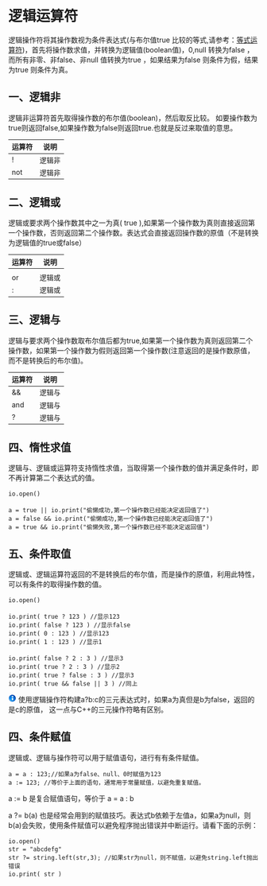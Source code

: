 # 逻辑运算符

 逻辑操作符将其操作数视为条件表达式(与布尔值true 比较的等式,请参考：[等式运算符](the%20language/operator/eq))，首先将操作数求值，并转换为逻辑值(boolean值)，0,null 转换为false ，而所有非零、非false、非null 值转换为true ，如果结果为false 则条件为假，结果为true 则条件为真。

## 一、逻辑非

逻辑非运算符首先取得操作数的布尔值(boolean)，然后取反比较。
如要操作数为true则返回false,如果操作数为false则返回true.也就是反过来取值的意思。 

|  运算符 |  说明 |
| --- | --- |
| ! |  逻辑非 |
| not |  逻辑非 |

## 二、逻辑或

逻辑或要求两个操作数其中之一为真( true ),如果第一个操作数为真则直接返回第一个操作数，否则返回第二个操作数。表达式会直接返回操作数的原值（不是转换为逻辑值的true或false）

|  运算符 |  说明 |
| --- | --- |
| || |  逻辑或 |
| or |  逻辑或 |
| : |  逻辑或 |

## 三、逻辑与

逻辑与要求两个操作数取布尔值后都为true,如果第一个操作数为真则返回第二个操作数，如果第一个操作数为假则返回第一个操作数(注意返回的是操作数原值，而不是转换后的布尔值)。

|  运算符 |  说明 |
| --- | --- |
|  && |  逻辑与 |
| and |  逻辑与 |
| ? |  逻辑与 |

## 四、惰性求值

逻辑与、逻辑或运算符支持惰性求值，当取得第一个操作数的值并满足条件时，即不再计算第二个表达式的值。

``` aau
io.open()

a = true || io.print("偷懒成功,第一个操作数已经能决定返回值了")
a = false && io.print("偷懒成功,第一个操作数已经能决定返回值了")
a = true && io.print("偷懒失败,第一个操作数已经不能决定返回值")
```

## 五、条件取值

逻辑或、逻辑运算符返回的不是转换后的布尔值，而是操作的原值，利用此特性，可以有条件的取得操作数的值。

``` aau
io.open()

io.print( true ? 123 ) //显示123
io.print( false ? 123 ) //显示false
io.print( 0 : 123 ) //显示123
io.print( 1 : 123 ) //显示1

io.print( false ? 2 : 3 ) //显示3
io.print( true ? 2 : 3 ) //显示2
io.print( true ? false : 3 ) //显示3
io.print( true && false || 3 ) //同上
```

![](../../icon/info.gif) 使用逻辑操作符构建a?b:c的三元表达式时，如果a为真但是b为false，返回的是c的原值，
  这一点与C++的三元操作符略有区别。

## 四、条件赋值

逻辑或、逻辑与操作符可以用于赋值语句，进行有有条件赋值。

``` aau
a = a : 123;//如果a为false、null、0时赋值为123
a := 123; //等价于上面的语句，通常用于常量赋值，以避免重复赋值。
```

a := b 是复合赋值语句，等价于 a = a : b

a ?= b(a) 也是经常会用到的赋值技巧。表达式b依赖于左值a，如果a为null，则b(a)会失败，使用条件赋值可以避免程序抛出错误并中断运行。请看下面的示例：

``` aau
io.open()
str = "abcdefg"
str ?= string.left(str,3); //如果str为null，则不赋值，以避免string.left抛出错误
io.print( str )
```
